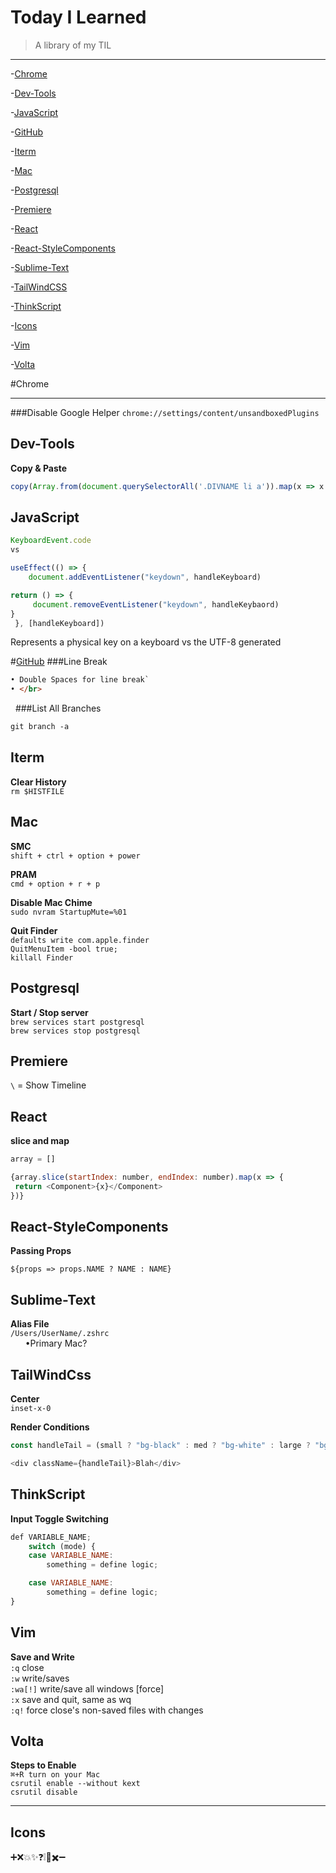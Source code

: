 # Today I Learned
> A library of my TIL

---


-[Chrome](#Chrome)

-[Dev-Tools](#Dev-Tools)

-[JavaScript](#JavaScript)

-[GitHub](#GitHub)

-[Iterm](#Iterm)

-[Mac](#Mac)

-[Postgresql](#Postgresql)

-[Premiere](#Premiere)

-[React](#React)

-[React-StyleComponents](#React-StyleComponents)

-[Sublime-Text](#Sublime-Text)

-[TailWindCSS](#TailWindCSS)

-[ThinkScript](#ThinkScript)

-[Icons](#Icons)

-[Vim](#Vim)

-[Volta](#Volta)





#Chrome
***
###Disable Google Helper
 `chrome://settings/content/unsandboxedPlugins`

## Dev-Tools
__Copy & Paste__
```javascript
copy(Array.from(document.querySelectorAll('.DIVNAME li a')).map(x => x.innerText))
```

## JavaScript

```javascript
KeyboardEvent.code
vs

useEffect(() => {
    document.addEventListener("keydown", handleKeyboard)

return () => {
     document.removeEventListener("keydown", handleKeybaord)
}
 }, [handleKeyboard])

```
Represents a physical key on a keyboard vs the UTF-8 generated
 

#<u>GitHub</u>
###Line Break  
```markdown
• Double Spaces for line break`
• </br>
```  
&nbsp;
###List All Branches
```markdown
git branch -a  
```


## Iterm
__Clear History__  
`rm $HISTFILE`

## Mac
__SMC__  
 `shift + ctrl + option + power`

__PRAM__  
 `cmd + option + r + p`

__Disable Mac Chime__  
`sudo nvram StartupMute=%01`

__Quit Finder__  
`defaults write com.apple.finder` <br>
`QuitMenuItem -bool true;`     
`killall Finder`

## Postgresql
__Start / Stop server__  
`brew services start postgresql`  
`brew services stop postgresql`



## Premiere
` \ ` = Show Timeline

## React
__slice and map__
```javascript
array = []

{array.slice(startIndex: number, endIndex: number).map(x => {
 return <Component>{x}</Component>
})}
```


## React-StyleComponents
__Passing Props__
```
${props => props.NAME ? NAME : NAME}  
```

## Sublime-Text
 __Alias File__    
`/Users/UserName/.zshrc`  
 &nbsp;&nbsp;&nbsp;&nbsp;&nbsp;&nbsp;•Primary Mac?

## TailWindCss  
__Center__  
`inset-x-0`

__Render Conditions__
```javascript
const handleTail = (small ? "bg-black" : med ? "bg-white" : large ? "bg-red-500" : "bg-green-500")

<div className={handleTail}>Blah</div>
```

## ThinkScript
__Input Toggle Switching__
```javascript
def VARIABLE_NAME;
    switch (mode) {
    case VARIABLE_NAME:
        something = define logic;

    case VARIABLE_NAME:
        something = define logic;
}
```


## Vim
__Save and Write__  
`:q` close      
`:w`        write/saves   
`:wa[!]`   write/save all windows [force]  
`:x`        save and quit, same as wq  
`:q!`      force close's non-saved files with changes

## Volta
__Steps to Enable__  
`⌘+R turn on your Mac`  
`csrutil enable --without kext`  
`csrutil disable`

---

## Icons
➕❌💥✨❓❕🚫✖️➖&nbsp;



